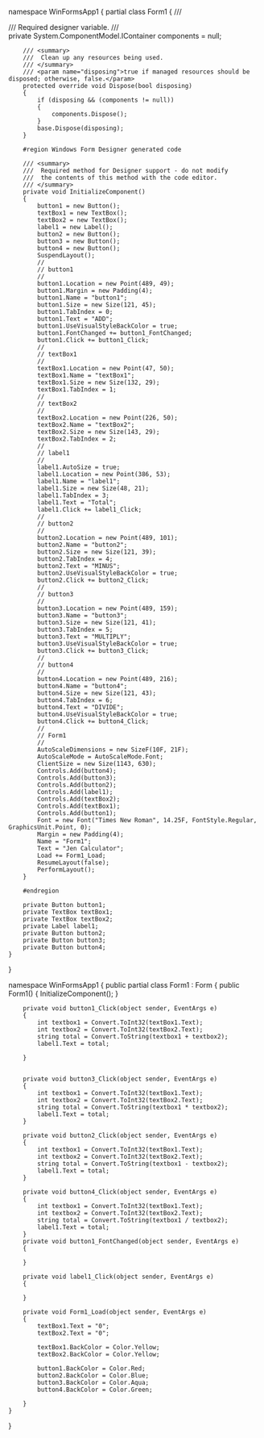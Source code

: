 namespace WinFormsApp1
{
    partial class Form1
    {
        /// <summary>
        ///  Required designer variable.
        /// </summary>
        private System.ComponentModel.IContainer components = null;

        /// <summary>
        ///  Clean up any resources being used.
        /// </summary>
        /// <param name="disposing">true if managed resources should be disposed; otherwise, false.</param>
        protected override void Dispose(bool disposing)
        {
            if (disposing && (components != null))
            {
                components.Dispose();
            }
            base.Dispose(disposing);
        }

        #region Windows Form Designer generated code

        /// <summary>
        ///  Required method for Designer support - do not modify
        ///  the contents of this method with the code editor.
        /// </summary>
        private void InitializeComponent()
        {
            button1 = new Button();
            textBox1 = new TextBox();
            textBox2 = new TextBox();
            label1 = new Label();
            button2 = new Button();
            button3 = new Button();
            button4 = new Button();
            SuspendLayout();
            // 
            // button1
            // 
            button1.Location = new Point(489, 49);
            button1.Margin = new Padding(4);
            button1.Name = "button1";
            button1.Size = new Size(121, 45);
            button1.TabIndex = 0;
            button1.Text = "ADD";
            button1.UseVisualStyleBackColor = true;
            button1.FontChanged += button1_FontChanged;
            button1.Click += button1_Click;
            // 
            // textBox1
            // 
            textBox1.Location = new Point(47, 50);
            textBox1.Name = "textBox1";
            textBox1.Size = new Size(132, 29);
            textBox1.TabIndex = 1;
            // 
            // textBox2
            // 
            textBox2.Location = new Point(226, 50);
            textBox2.Name = "textBox2";
            textBox2.Size = new Size(143, 29);
            textBox2.TabIndex = 2;
            // 
            // label1
            // 
            label1.AutoSize = true;
            label1.Location = new Point(386, 53);
            label1.Name = "label1";
            label1.Size = new Size(48, 21);
            label1.TabIndex = 3;
            label1.Text = "Total";
            label1.Click += label1_Click;
            // 
            // button2
            // 
            button2.Location = new Point(489, 101);
            button2.Name = "button2";
            button2.Size = new Size(121, 39);
            button2.TabIndex = 4;
            button2.Text = "MINUS";
            button2.UseVisualStyleBackColor = true;
            button2.Click += button2_Click;
            // 
            // button3
            // 
            button3.Location = new Point(489, 159);
            button3.Name = "button3";
            button3.Size = new Size(121, 41);
            button3.TabIndex = 5;
            button3.Text = "MULTIPLY";
            button3.UseVisualStyleBackColor = true;
            button3.Click += button3_Click;
            // 
            // button4
            // 
            button4.Location = new Point(489, 216);
            button4.Name = "button4";
            button4.Size = new Size(121, 43);
            button4.TabIndex = 6;
            button4.Text = "DIVIDE";
            button4.UseVisualStyleBackColor = true;
            button4.Click += button4_Click;
            // 
            // Form1
            // 
            AutoScaleDimensions = new SizeF(10F, 21F);
            AutoScaleMode = AutoScaleMode.Font;
            ClientSize = new Size(1143, 630);
            Controls.Add(button4);
            Controls.Add(button3);
            Controls.Add(button2);
            Controls.Add(label1);
            Controls.Add(textBox2);
            Controls.Add(textBox1);
            Controls.Add(button1);
            Font = new Font("Times New Roman", 14.25F, FontStyle.Regular, GraphicsUnit.Point, 0);
            Margin = new Padding(4);
            Name = "Form1";
            Text = "Jen Calculator";
            Load += Form1_Load;
            ResumeLayout(false);
            PerformLayout();
        }

        #endregion

        private Button button1;
        private TextBox textBox1;
        private TextBox textBox2;
        private Label label1;
        private Button button2;
        private Button button3;
        private Button button4;
    }
}




namespace WinFormsApp1
{
    public partial class Form1 : Form
    {
        public Form1()
        {
            InitializeComponent();
        }

        private void button1_Click(object sender, EventArgs e)
        {
            int textbox1 = Convert.ToInt32(textBox1.Text);
            int textbox2 = Convert.ToInt32(textBox2.Text);
            string total = Convert.ToString(textbox1 + textbox2);
            label1.Text = total;

        }


        private void button3_Click(object sender, EventArgs e)
        {
            int textbox1 = Convert.ToInt32(textBox1.Text);
            int textbox2 = Convert.ToInt32(textBox2.Text);
            string total = Convert.ToString(textbox1 * textbox2);
            label1.Text = total;
        }

        private void button2_Click(object sender, EventArgs e)
        {
            int textbox1 = Convert.ToInt32(textBox1.Text);
            int textbox2 = Convert.ToInt32(textBox2.Text);
            string total = Convert.ToString(textbox1 - textbox2);
            label1.Text = total;
        }

        private void button4_Click(object sender, EventArgs e)
        {
            int textbox1 = Convert.ToInt32(textBox1.Text);
            int textbox2 = Convert.ToInt32(textBox2.Text);
            string total = Convert.ToString(textbox1 / textbox2);
            label1.Text = total;
        }
        private void button1_FontChanged(object sender, EventArgs e)
        {

        }

        private void label1_Click(object sender, EventArgs e)
        {

        }

        private void Form1_Load(object sender, EventArgs e)
        {
            textBox1.Text = "0";
            textBox2.Text = "0";

            textBox1.BackColor = Color.Yellow;
            textBox2.BackColor = Color.Yellow;

            button1.BackColor = Color.Red;
            button2.BackColor = Color.Blue;
            button3.BackColor = Color.Aqua;
            button4.BackColor = Color.Green;

        }
    }
}
